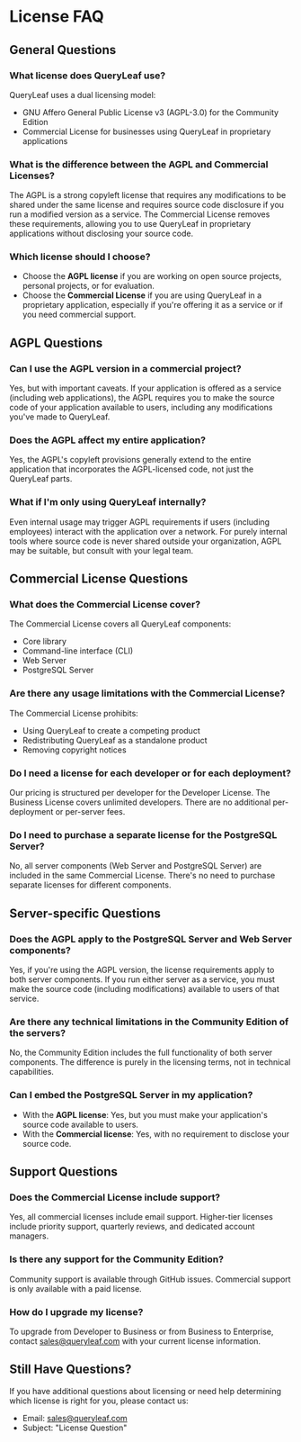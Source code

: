 # License FAQ

## General Questions

### What license does QueryLeaf use?
QueryLeaf uses a dual licensing model:
- GNU Affero General Public License v3 (AGPL-3.0) for the Community Edition
- Commercial License for businesses using QueryLeaf in proprietary applications

### What is the difference between the AGPL and Commercial Licenses?
The AGPL is a strong copyleft license that requires any modifications to be shared under the same license and requires source code disclosure if you run a modified version as a service. The Commercial License removes these requirements, allowing you to use QueryLeaf in proprietary applications without disclosing your source code.

### Which license should I choose?
- Choose the **AGPL license** if you are working on open source projects, personal projects, or for evaluation.
- Choose the **Commercial License** if you are using QueryLeaf in a proprietary application, especially if you're offering it as a service or if you need commercial support.

## AGPL Questions

### Can I use the AGPL version in a commercial project?
Yes, but with important caveats. If your application is offered as a service (including web applications), the AGPL requires you to make the source code of your application available to users, including any modifications you've made to QueryLeaf.

### Does the AGPL affect my entire application?
Yes, the AGPL's copyleft provisions generally extend to the entire application that incorporates the AGPL-licensed code, not just the QueryLeaf parts.

### What if I'm only using QueryLeaf internally?
Even internal usage may trigger AGPL requirements if users (including employees) interact with the application over a network. For purely internal tools where source code is never shared outside your organization, AGPL may be suitable, but consult with your legal team.

## Commercial License Questions

### What does the Commercial License cover?
The Commercial License covers all QueryLeaf components:
- Core library
- Command-line interface (CLI)
- Web Server
- PostgreSQL Server

### Are there any usage limitations with the Commercial License?
The Commercial License prohibits:
- Using QueryLeaf to create a competing product
- Redistributing QueryLeaf as a standalone product
- Removing copyright notices

### Do I need a license for each developer or for each deployment?
Our pricing is structured per developer for the Developer License. The Business License covers unlimited developers. There are no additional per-deployment or per-server fees.

### Do I need to purchase a separate license for the PostgreSQL Server?
No, all server components (Web Server and PostgreSQL Server) are included in the same Commercial License. There's no need to purchase separate licenses for different components.

## Server-specific Questions

### Does the AGPL apply to the PostgreSQL Server and Web Server components?
Yes, if you're using the AGPL version, the license requirements apply to both server components. If you run either server as a service, you must make the source code (including modifications) available to users of that service.

### Are there any technical limitations in the Community Edition of the servers?
No, the Community Edition includes the full functionality of both server components. The difference is purely in the licensing terms, not in technical capabilities.

### Can I embed the PostgreSQL Server in my application?
- With the **AGPL license**: Yes, but you must make your application's source code available to users.
- With the **Commercial license**: Yes, with no requirement to disclose your source code.

## Support Questions

### Does the Commercial License include support?
Yes, all commercial licenses include email support. Higher-tier licenses include priority support, quarterly reviews, and dedicated account managers.

### Is there any support for the Community Edition?
Community support is available through GitHub issues. Commercial support is only available with a paid license.

### How do I upgrade my license?
To upgrade from Developer to Business or from Business to Enterprise, contact [sales@queryleaf.com](mailto:sales@queryleaf.com) with your current license information.

## Still Have Questions?

If you have additional questions about licensing or need help determining which license is right for you, please contact us:

- Email: [sales@queryleaf.com](mailto:sales@queryleaf.com)
- Subject: "License Question"
